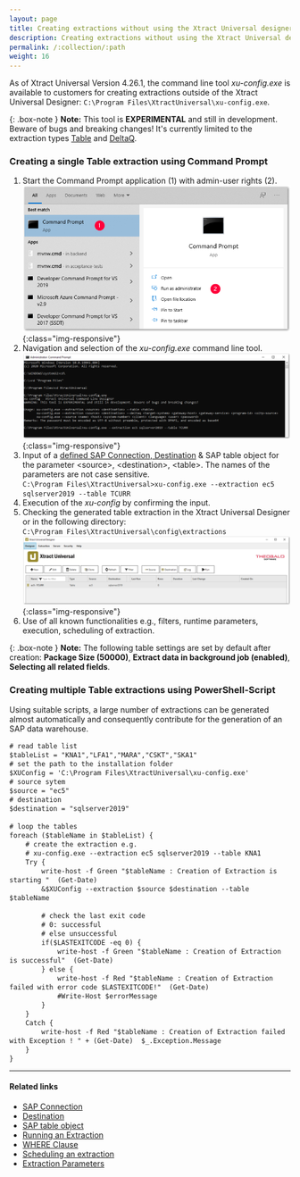 ```yaml
---
layout: page
title: Creating extractions without using the Xtract Universal designer GUI
description: Creating extractions without using the Xtract Universal designer GUI
permalink: /:collection/:path
weight: 16
---
```

As of Xtract Universal Version 4.26.1, the command line tool *xu-config.exe* is available to customers for creating extractions outside of the Xtract Universal Designer: `C:\Program Files\XtractUniversal\xu-config.exe`.

{: .box-note }
**Note:** This tool is **EXPERIMENTAL** and still in development. Beware of bugs and breaking changes! It's currently limited to the extraction types [Table](https://help.theobald-software.com/en/xtract-universal/table) and [DeltaQ](https://help.theobald-software.com/en/xtract-universal/datasource-deltaq).

### Creating a single Table extraction using Command Prompt
1. Start the Command Prompt application (1) with admin-user rights (2).
![cmd-prompt](/img/contents/cmd_prompt.png){:class="img-responsive"}
2. Navigation and selection of the *xu-config.exe* command line tool.
![administrator-command-prompt-xu-config](/img/contents/administrator-command-prompt-xu-config.png){:class="img-responsive"}
3. Input of a [defined SAP Connection, Destination](https://help.theobald-software.com/en/xtract-universal/advanced-techniques/backup-and-migration#configuration-files) & SAP table object for the parameter \<source\>, \<destination\>, \<table\>. The names of the parameters are not case sensitive. <br>
`C:\Program Files\XtractUniversal>xu-config.exe --extraction ec5 sqlserver2019 --table TCURR`
4. Execution of the *xu-config* by confirming the input.
5. Checking the generated table extraction in the Xtract Universal Designer or in the following directory: <br>`C:\Program Files\XtractUniversal\config\extractions`
![xu-config-xu-designer-gui](/img/contents/xu-config-xu-designer-gui.png){:class="img-responsive"} 
6. Use of all known functionalities e.g., filters, runtime parameters, execution, scheduling of extraction.

{: .box-note }
**Note:** The following table settings are set by default after creation: **Package Size (50000)**, **Extract data in background job (enabled)**, **Selecting all related fields**.

### Creating multiple Table extractions using PowerShell-Script
Using suitable scripts, a large number of extractions can be generated almost automatically and consequently contribute for the generation of an SAP data warehouse.

```shell
# read table list
$tableList = "KNA1","LFA1","MARA","CSKT","SKA1"
# set the path to the installation folder
$XUConfig = 'C:\Program Files\XtractUniversal\xu-config.exe'
# source sytem
$source = "ec5"
# destination
$destination = "sqlserver2019"

# loop the tables
foreach ($tableName in $tableList) {
    # create the extraction e.g.
    # xu-config.exe --extraction ec5 sqlserver2019 --table KNA1 
	Try {	    	        
		write-host -f Green "$tableName : Creation of Extraction is starting "  (Get-Date)            			
	    &$XUConfig --extraction $source $destination --table $tableName    
	    
	    # check the last exit code
	    # 0: successful
	    # else unsuccessful
	    if($LASTEXITCODE -eq 0) {                           
			write-host -f Green "$tableName : Creation of Extraction  is successful"  (Get-Date)            
	    } else {           
	        write-host -f Red "$tableName : Creation of Extraction failed with error code $LASTEXITCODE!"  (Get-Date)
	        #Write-Host $errorMessage
	    }                
	}
	Catch {
		write-host -f Red "$tableName : Creation of Extraction failed with Exception ! " + (Get-Date)  $_.Exception.Message
	}    	  
}
```

*****
#### Related links
 - [SAP Connection](https://help.theobald-software.com/en/xtract-universal/introduction/sap-connection#creating-an-sap-connection)
 - [Destination](https://help.theobald-software.com/en/xtract-universal/xu-destinations/managing-destinations)
 - [SAP table object](https://help.theobald-software.com/en/xtract-universal/getting-started/define-a-table-extraction#adding-tables)
 - [Running an Extraction](https://help.theobald-software.com/en/xtract-universal/getting-started/run-an-extraction)
 - [WHERE Clause](https://help.theobald-software.com/en/xtract-universal/table/where-clause)
 - [Scheduling an extraction](https://help.theobald-software.com/en/xtract-universal/advanced-techniques/scheduling_extraction)
 - [Extraction Parameters](https://help.theobald-software.com/en/xtract-universal/advanced-techniques/extraction-parameters)
 
 
 




